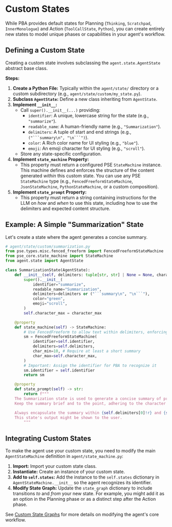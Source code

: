 # Custom States

While PBA provides default states for Planning (`Thinking`, `Scratchpad`, `InnerMonologue`) and Action (`ToolCallState`, `Python`), you can create entirely new states to model unique phases or capabilities in your agent's workflow.

## Defining a Custom State

Creating a custom state involves subclassing the `agent.state.AgentState` abstract base class.

**Steps:**

1.  **Create a Python File:** Typically within the `agent/state/` directory or a custom subdirectory (e.g., `agent/state/custom/my_state.py`).
2.  **Subclass `AgentState`:** Define a new class inheriting from `AgentState`.
3.  **Implement `__init__`:**
    *   Call `super().__init__(...)` providing:
        *   `identifier`: A unique, lowercase string for the state (e.g., `"summarize"`).
        *   `readable_name`: A human-friendly name (e.g., `"Summarization"`).
        *   `delimiters`: A tuple of start and end strings (e.g., `("```summary\n", "\n```")`).
        *   `color`: A Rich color name for UI styling (e.g., `"blue"`).
        *   `emoji`: An emoji character for UI styling (e.g., `"scroll"`).
    *   Store any state-specific configuration.
4.  **Implement `state_machine` Property:**
    *   This property must return a configured PSE `StateMachine` instance. This machine defines and enforces the structure of the content generated *within* this custom state. You can use any PSE `StateMachine` type (e.g., `FencedFreeformStateMachine`, `JsonStateMachine`, `PythonStateMachine`, or a custom composition).
5.  **Implement `state_prompt` Property:**
    *   This property must return a string containing instructions for the LLM on *how* and *when* to use this state, including how to use the delimiters and expected content structure.

## Example: A Simple "Summarization" State

Let's create a state where the agent generates a concise summary.

```python
# agent/state/custom/summarization.py
from pse.types.misc.fenced_freeform import FencedFreeformStateMachine
from pse_core.state_machine import StateMachine
from agent.state import AgentState

class SummarizationState(AgentState):
    def __init__(self, delimiters: tuple[str, str] | None = None, character_max: int = 500):
        super().__init__(
            identifier="summarize",
            readable_name="Summarization",
            delimiters=delimiters or ("```summary\n", "\n```"),
            color="green",
            emoji="scroll",
        )
        self.character_max = character_max

    @property
    def state_machine(self) -> StateMachine:
        # Use FencedFreeform to allow text within delimiters, enforcing length
        sm = FencedFreeformStateMachine(
            identifier=self.identifier,
            delimiters=self.delimiters,
            char_min=10, # Require at least a short summary
            char_max=self.character_max,
        )
        # Important: Assign the identifier for PBA to recognize it
        sm.identifier = self.identifier
        return sm

    @property
    def state_prompt(self) -> str:
        return f"""
    The Summarization state is used to generate a concise summary of previous interactions or information.
    Keep the summary brief and to the point, adhering to the character limit ({self.character_max}).

    Always encapsulate the summary within {self.delimiters[0]!r} and {self.delimiters[1]!r} tags.
    This state's output might be shown to the user.
        """
```

## Integrating Custom States

To make the agent use your custom state, you need to modify the main `AgentStateMachine` definition in `agent/state_machine.py`:

1.  **Import:** Import your custom state class.
2.  **Instantiate:** Create an instance of your custom state.
3.  **Add to `self.states`:** Add the instance to the `self.states` dictionary in `AgentStateMachine.__init__` so the agent recognizes its identifier.
4.  **Modify State Graph:** Update the `state_graph` dictionary to include transitions *to* and *from* your new state. For example, you might add it as an option in the Planning phase or as a distinct step after the Action phase.

See [Custom State Graphs](./custom-state-graphs.md) for more details on modifying the agent's core workflow.
